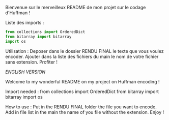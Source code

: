 Bienvenue sur le merveilleux README de mon projet sur le codage d'Huffman !

Liste des imports :
```python
from collections import OrderedDict
from bitarray import bitarray
import os
```
Utilisation :
Deposer dans le dossier RENDU FINAL le texte que vous voulez encoder.
Ajouter dans la liste des fichiers du main le nom de votre fichier sans extension.
Profiter !

*ENGLISH VERSION*

Welcome to my wonderful README on my project on Huffman encoding !

Import needed :
from collections import OrderedDict
from bitarray import bitarray
import os

How to use :
Put in the RENDU FINAL folder the file you want to encode.
Add in file list in the main the name of you file without the extension.
Enjoy !
